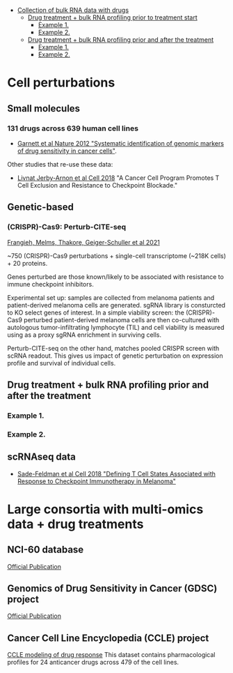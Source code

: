 
<!--ts-->
* [Collection of bulk RNA data with drugs](#collection-of-bulk-rna-data-with-drugs)
   * [Drug treatment + bulk RNA profiling prior to treatment start](#drug-treatment--bulk-rna-profiling-prior-to-treatment-start)
      * [Example 1.](#example-1)
      * [Example 2.](#example-2)
   * [Drug treatment + bulk RNA profiling prior and after the treatment](#drug-treatment--bulk-rna-profiling-prior-and-after-the-treatment)
      * [Example 1.](#example-1-1)
      * [Example 2.](#example-2-1)

<!-- Created by https://github.com/ekalinin/github-markdown-toc -->
<!-- Added by: tyck, at: Thu Jun  6 13:37:36 EDT 2024 -->

<!--te-->

# Cell perturbations

## Small molecules

### 131 drugs across 639 human cell lines

  * [Garnett et al Nature 2012 "Systematic identification of genomic markers of drug sensitivity in cancer cells"](https://pubmed.ncbi.nlm.nih.gov/22460902/).

Other studies that re-use these data:

  * [Livnat Jerby-Arnon et al Cell 2018](https://pubmed.ncbi.nlm.nih.gov/30388455/) "A Cancer Cell Program Promotes T Cell Exclusion and Resistance to Checkpoint Blockade."

## Genetic-based 

### (CRISPR)-Cas9: Perturb-CITE-seq 
[Frangieh, Melms, Thakore, Geiger-Schuller et al 2021](https://pubmed.ncbi.nlm.nih.gov/33649592/)

~750 (CRISPR)-Cas9 perturbations + single-cell transcriptome (~218K cells) + 20 proteins.

Genes perturbed are those known/likely to be associated with resistance to immune checkpoint inhibitors.

Experimental set up: samples are collected from melanoma patients and patient-derived melanoma cells are generated. sgRNA library is consturcted to KO select genes of interest. 
In a simple viability screen: the (CRISPR)-Cas9 perturbed patient-derived melanoma cells are then co-cultured with autologous tumor-infiltrating lymphocyte (TIL) and cell viability is measured using as a proxy sgRNA enrichment in surviving cells.

Perturb-CITE-seq on the other hand, matches pooled CRISPR screen with scRNA readout. This gives us impact of genetic perturbation on expression profile and survival of individual cells.


## Drug treatment + bulk RNA profiling prior and after the treatment

### Example 1.

### Example 2.

## scRNAseq data

  * [Sade-Feldman et al Cell 2018 "Defining T Cell States Associated with Response to Checkpoint Immunotherapy in Melanoma"](https://pubmed.ncbi.nlm.nih.gov/30388456/)


# Large consortia with multi-omics data + drug treatments

## NCI-60 database
[Official Publication](https://pubmed.ncbi.nlm.nih.gov/16990858/)

## Genomics of Drug Sensitivity in Cancer (GDSC) project
[Official Publication](https://pubmed.ncbi.nlm.nih.gov/27397505/)

## Cancer Cell Line Encyclopedia (CCLE) project
[CCLE modeling of drug response](https://pubmed.ncbi.nlm.nih.gov/22460905/)
This dataset contains pharmacological profiles for 24 anticancer drugs across 479 of the cell lines.

